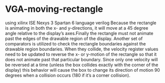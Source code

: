 VGA-moving-rectangle
====================
using xilinx ISE
Nexys 3 Spartan 6 
language verilog
Because the rectangle is animating in both the x- and y-directions, it will move at a 45 degree angle relative to the display’s axes.Finally the rectangle must not animate past the edges of the drawable region of the display. Another set of comparators is utilized to check the rectangle boundaries against the drawable region boundaries. When they collide, the velocity register values need to be updated to reverse the x- or y-motion of the rectangle so that it does not animate past that particular boundary. Since only one velocity will be reversed at a time (unless the box collides exactly with the corner of the display) this behavior will cause the box to change its direction of motion 90 degrees when a collision occurs (180 if it’s a corner collision).
